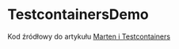 # TestcontainersDemo

Kod źródłowy do artykułu [Marten i Testcontainers](https://www.marcinsalata.com/2023/11/28/marten-i-testcontainers/)

